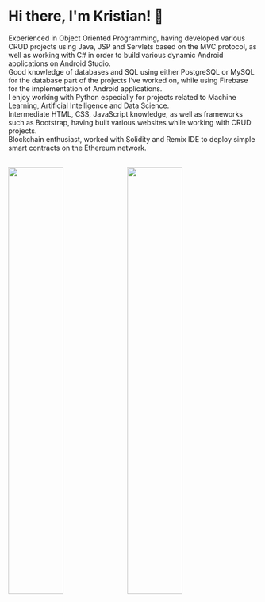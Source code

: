 # Hi there, I'm Kristian! 👋 

Experienced in Object Oriented Programming, having developed various CRUD projects using Java, JSP and Servlets based on the MVC protocol, 
as well as working with C# in order to build various dynamic Android applications on Android Studio. <br>
Good knowledge of databases and SQL using either PostgreSQL or MySQL for the database part of the projects I’ve worked on, 
while using Firebase for the implementation of Android applications.<br>
I enjoy working with Python especially for projects related to Machine Learning, Artificial Intelligence and Data Science.<br>
Intermediate HTML, CSS, JavaScript knowledge, as well as frameworks such as Bootstrap, having built various websites while working with CRUD projects.<br>
Blockchain enthusiast, worked with Solidity and Remix IDE to deploy simple smart contracts on the Ethereum network.<br><br>

<img align="left" width="47%" src="https://github-readme-stats.vercel.app/api?username=krigol14&show_icons=true" />
<img align="left" width="47%" src="https://github-readme-stats.vercel.app/api/top-langs/?username=krigol14&layout=compact" />
